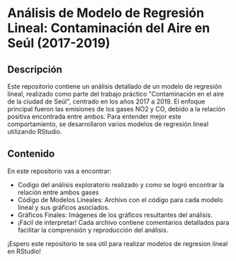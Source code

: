 # Análisis de Modelo de Regresión Lineal: Contaminación del Aire en Seúl (2017-2019)

## Descripción
Este repositorio contiene un análisis detallado de un modelo de regresión lineal, realizado como parte del trabajo práctico "Contaminación en el aire de la ciudad de Seúl", centrado en los años 2017 a 2019. El enfoque principal fueron las emisiones de los gases NO2 y CO, debido a la relación positiva encontrada entre ambos. Para entender mejor este comportamiento, se desarrollaron varios modelos de regresión lineal utilizando RStudio.

## Contenido
En este repositorio vas a encontrar:

- Codigo del análisis exploratorio realizado y como se logró encontrar la relación entre ambos gases
- Código de Modelos Lineales: Archivo con el código para cada modelo lineal y sus gráficos asociados.
- Gráficos Finales: Imágenes de los gráficos resultantes del análisis. 
- ¡Fácil de interpretar! Cada archivo contiene comentarios detallados para facilitar la comprensión y reproducción del análisis.
  
¡Espero este repositorio te sea útil para realizar modelos de regresion lineal en RStudio!
